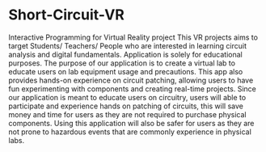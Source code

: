 # Short-Circuit-VR
Interactive Programming for Virtual Reality project
This VR projects aims to target Students/ Teachers/ People who are interested in learning circuit analysis and digital fundamentals. Application is solely for educational purposes. The purpose of our application is to create a virtual lab to educate users on lab equipment usage and precautions. This app also provides hands-on experience on circuit patching, allowing users to have fun experimenting with components and creating real-time projects. Since our application is meant to educate users on circuitry, users will able to participate and experience hands on patching of circuits, this will save money and time for users as they are not required to purchase physical components. Using this application will also be safer for users as they are not prone to hazardous events that are commonly experience in physical labs. 
